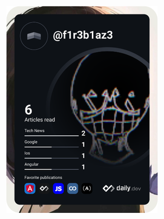 <a href="https://app.daily.dev/f1r3b1az3"><img src="https://github.com/sriza-n/sriza-n/blob/master/devcard.svg" width="400" alt="Srijan Koju's Dev Card"/></a>


<!--
**sriza-n/sriza-n** is a ✨ _special_ ✨ repository because its `README.md` (this file) appears on your GitHub profile.

Here are some ideas to get you started:

- 🔭 I’m currently working on ...
- 🌱 I’m currently learning ...
- 👯 I’m looking to collaborate on ...
- 🤔 I’m looking for help with ...
- 💬 Ask me about ...
- 📫 How to reach me: ...
- 😄 Pronouns: ...
- ⚡ Fun fact: ...
-->
